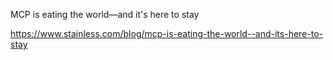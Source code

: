 MCP is eating the world—and it's here to stay

https://www.stainless.com/blog/mcp-is-eating-the-world--and-its-here-to-stay